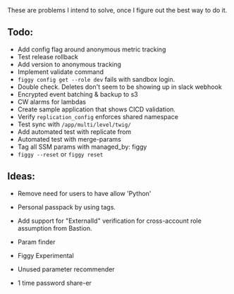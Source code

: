 These are problems I intend to solve, once I figure out the best way to do it.

## Todo:
- Add config flag around anonymous metric tracking
- Test release rollback
- Add version to anonymous tracking
- Implement validate command
- `figgy config get --role dev` fails with sandbox login.
- Double check. Deletes don't seem to be showing up in slack webhook
- Encrypted event batching & backup to s3
- CW alarms for lambdas
- Create sample application that shows CICD validation.
- Verify `replication_config` enforces shared namespace
- Test sync with `/app/multi/level/twig/`
- Add automated test with replicate from
- Automated test with merge-params
- Tag all SSM params with managed_by: figgy
- `figgy --reset` or `figgy reset`

## Ideas:
- Remove need for users to have allow 'Python'
- Personal passpack by using tags.

- Add support for "ExternalId" verification for cross-account role assumption from Bastion.
- Param finder
- Figgy Experimental
- Unused parameter recommender
- 1 time password share-er